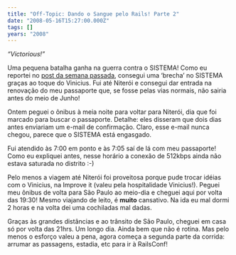 ```yaml
---
title: "Off-Topic: Dando o Sangue pelo Rails! Parte 2"
date: "2008-05-16T15:27:00.000Z"
tags: []
years: "2008"
---
```


<p></p>
<p></p>
<p><em>“Victorious!”</em></p>
<div style="float: right; margin: 3px"><img src="https://s3.amazonaws.com/akitaonrails/assets/2008/5/16/IMG_0264.JPG" srcset="https://s3.amazonaws.com/akitaonrails/assets/2008/5/16/IMG_0264.JPG 2x" alt=""></div>
<p>Uma pequena batalha ganha na guerra contra o <span class="caps">SISTEMA</span>! Como eu reportei no <a href="/2008/5/7/off-topic-dando-o-sangue-pelo-rails">post da semana passada</a>, consegui uma ‘brecha’ no <span class="caps">SISTEMA</span> graças ao toque do Vinicius. Fui até Niterói e consegui dar entrada na renovação do meu passaporte que, se fosse pelas vias normais, não sairia antes do meio de Junho!</p>
<p>Ontem peguei o ônibus à meia noite para voltar para Niterói, dia que foi marcado para buscar o passaporte. Detalhe: eles disseram que dois dias antes enviariam um e-mail de confirmação. Claro, esse e-mail nunca chegou, parece que o <span class="caps">SISTEMA</span> está engasgado.</p>
<p>Fui atendido às 7:00 em ponto e às 7:05 saí de lá com meu passaporte! Como eu expliquei antes, nesse horário a conexão de 512kbps ainda não estava saturada no distrito :-)</p>
<p>Pelo menos a viagem até Niterói foi proveitosa porque pude trocar idéias com o Vinicius, na Improve it (valeu pela hospitalidade Vinicius!). Peguei meu ônibus de volta para São Paulo ao meio-dia e cheguei aqui por volta das 19:30! Mesmo viajando de leito, é <strong>muito</strong> cansativo. Na ida eu mal dormi 2 horas e na volta dei uma cochiladas mal dadas.</p>
<p>Graças às grandes distâncias e ao trânsito de São Paulo, cheguei em casa só por volta das 21hrs. Um longo dia. Ainda bem que não é rotina. Mas pelo menos o esforço valeu a pena, agora começa a segunda parte da corrida: arrumar as passagens, estadia, etc para ir à RailsConf!</p>
<p></p>